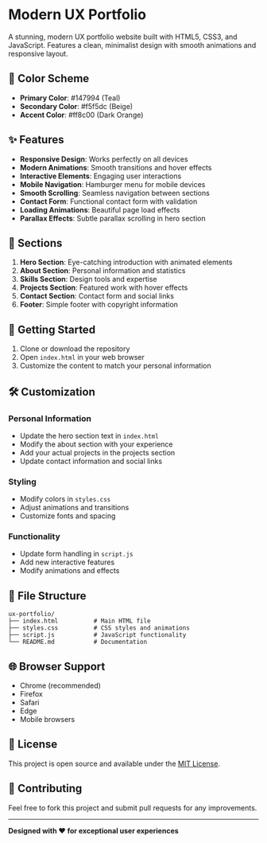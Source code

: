 # Modern UX Portfolio

A stunning, modern UX portfolio website built with HTML5, CSS3, and JavaScript. Features a clean, minimalist design with smooth animations and responsive layout.

## 🎨 Color Scheme

- **Primary Color**: #147994 (Teal)
- **Secondary Color**: #f5f5dc (Beige)
- **Accent Color**: #ff8c00 (Dark Orange)

## ✨ Features

- **Responsive Design**: Works perfectly on all devices
- **Modern Animations**: Smooth transitions and hover effects
- **Interactive Elements**: Engaging user interactions
- **Mobile Navigation**: Hamburger menu for mobile devices
- **Smooth Scrolling**: Seamless navigation between sections
- **Contact Form**: Functional contact form with validation
- **Loading Animations**: Beautiful page load effects
- **Parallax Effects**: Subtle parallax scrolling in hero section

## 📱 Sections

1. **Hero Section**: Eye-catching introduction with animated elements
2. **About Section**: Personal information and statistics
3. **Skills Section**: Design tools and expertise
4. **Projects Section**: Featured work with hover effects
5. **Contact Section**: Contact form and social links
6. **Footer**: Simple footer with copyright information

## 🚀 Getting Started

1. Clone or download the repository
2. Open `index.html` in your web browser
3. Customize the content to match your personal information

## 🛠️ Customization

### Personal Information
- Update the hero section text in `index.html`
- Modify the about section with your experience
- Add your actual projects in the projects section
- Update contact information and social links

### Styling
- Modify colors in `styles.css`
- Adjust animations and transitions
- Customize fonts and spacing

### Functionality
- Update form handling in `script.js`
- Add new interactive features
- Modify animations and effects

## 📁 File Structure

```
ux-portfolio/
├── index.html          # Main HTML file
├── styles.css          # CSS styles and animations
├── script.js           # JavaScript functionality
└── README.md           # Documentation
```

## 🌐 Browser Support

- Chrome (recommended)
- Firefox
- Safari
- Edge
- Mobile browsers

## 📝 License

This project is open source and available under the [MIT License](LICENSE).

## 🤝 Contributing

Feel free to fork this project and submit pull requests for any improvements.

---

**Designed with ❤️ for exceptional user experiences**
